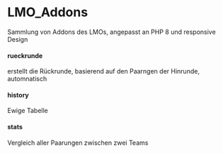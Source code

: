 # LMO_Addons

Sammlung von Addons des LMOs, angepasst an PHP 8 und responsive Design

#### rueckrunde
 erstellt die Rückrunde, basierend auf den Paarngen der Hinrunde, automnatisch

#### history
Ewige Tabelle

#### stats
Vergleich aller  Paarungen zwischen zwei Teams

